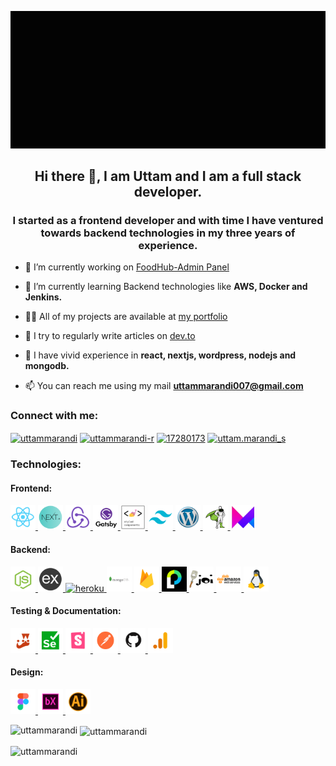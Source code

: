 [![MasterHead](/github_banner.gif)](https://khushboogoel01.github.io)

<h2 align="center">Hi there 👋, I am Uttam and I am a full stack developer.</h2>
<h3 align="center">I started as a frontend developer and with time I have ventured towards backend technologies in my three years of experience.</h3>

- 🔭 I’m currently working on [FoodHub-Admin Panel](https://github.com/UttamMarandi/AdminPanel-FoodHub)

- 🌱 I’m currently learning Backend technologies like **AWS, Docker and Jenkins.**

- 👨‍💻 All of my projects are available at [my portfolio](https://uttam-marandi-portfolio.vercel.app/)

- 📝 I try to regularly write articles on [dev.to](https://dev.to/uttammarandi)

- 💬 I have vivid experience in **react, nextjs, wordpress, nodejs and mongodb.**

- 📫 You can reach me using my mail **uttammarandi007@gmail.com**


<h3 align="left">Connect with me:</h3>
<p align="left">
<a href="https://dev.to/uttammarandi" target="blank"><img align="center" src="https://raw.githubusercontent.com/rahuldkjain/github-profile-readme-generator/master/src/images/icons/Social/devto.svg" alt="uttammarandi" height="30" width="40" /></a>
<a href="https://linkedin.com/in/uttammarandi-r" target="blank"><img align="center" src="https://raw.githubusercontent.com/rahuldkjain/github-profile-readme-generator/master/src/images/icons/Social/linked-in-alt.svg" alt="uttammarandi-r" height="30" width="40" /></a>
<a href="https://stackoverflow.com/users/17280173" target="blank"><img align="center" src="https://raw.githubusercontent.com/rahuldkjain/github-profile-readme-generator/master/src/images/icons/Social/stack-overflow.svg" alt="17280173" height="30" width="40" /></a>
<a href="https://instagram.com/uttam.marandi_s" target="blank"><img align="center" src="https://raw.githubusercontent.com/rahuldkjain/github-profile-readme-generator/master/src/images/icons/Social/instagram.svg" alt="uttam.marandi_s" height="30" width="40" /></a>
</p>

<h3 align="left">Technologies:</h3>
<h4 align="left">Frontend:</h4>
<p align="left"> <a href="https://reactjs.org/docs/getting-started.html" target="_blank" rel="noreferrer"> <img src="./tech_images/react.png" alt="react" width="40" height="40"/> </a> <a href="https://nextjs.org/docs" target="_blank" rel="noreferrer"> <img src="./tech_images/nextjs.png" alt="nextjs" width="40" height="40"/> </a> <a href="https://redux.js.org/introduction/getting-started" target="_blank" rel="noreferrer"> <img src="./tech_images/redux.png" alt="chartjs" width="40" height="40"/> </a> <a href="https://www.gatsbyjs.com/" target="_blank" rel="noreferrer"> <img src="./tech_images/gatsby.png" alt="gatsby" width="40" height="40"/> </a> <a href="https://styled-components.com/" target="_blank" rel="noreferrer"> <img src="./tech_images/styledcomponents.png" alt="styledcomponents" width="40" height="40"/> </a> <a href="https://tailwindcss.com/docs/installation" target="_blank" rel="noreferrer"> <img src="/tech_images/tailwind.png" alt="tailwind" width="40" height="40"/> </a> <a href="https://wordpress.org/download/" target="_blank" rel="noreferrer"> <img src="./tech_images/wordpress.png" alt="wordpress" width="40" height="40"/> </a> <a href="https://greensock.com/showcase/" target="_blank" rel="noreferrer"> <img src="./tech_images/gsap.png" alt="gsap" width="40" height="40"/> </a> <a href="https://www.framer.com/docs/component/" target="_blank" rel="noreferrer"> <img src="./tech_images/framermotion.png" alt="framer-motion" width="40" height="40"/> </a>

<h4 align="left">Backend:</h4>
<a href="https://nodejs.dev/learn" target="_blank" rel="noreferrer"> <img src="./tech_images/nodejs.png" alt="nodejs" width="40" height="40"/> </a> <a href="https://expressjs.com/en/starter/installing.html" target="_blank" rel="noreferrer"> <img src="./tech_images/expressjs.png" alt="express" width="40" height="40"/> </a> <a href="https://heroku.com" target="_blank" rel="noreferrer"> <img src="https://www.vectorlogo.zone/logos/heroku/heroku-icon.svg" alt="heroku" width="40" height="40"/> </a> <a href="o" target="_blank" rel="noreferrer"> <img src="./tech_images/mongodb.png" alt="illustrator" width="40" height="40"/> </a> <a href="https://firebase.google.com/docs" target="_blank" rel="noreferrer"> <img src="./tech_images/firebase.png" alt="firebase" width="40" height="40"/> </a> <a href="https://www.passportjs.org/" target="_blank" rel="noreferrer"> <img src="./tech_images/passport.png" alt="passport" width="40" height="40"/> </a> <a href="https://joi.dev/api/" target="_blank" rel="noreferrer"> <img src="./tech_images/joi.png" alt="joi" width="40" height="40"/> </a> 
 <a href="https://docs.aws.amazon.com/" target="_blank" rel="noreferrer"> <img src="./tech_images/aws.png" alt="aws" width="40" height="40"/> </a> <a href="https://www.linux.org/" target="_blank" rel="noreferrer"> <img src="./tech_images/linux.png" alt="linux" width="40" height="40"/> </a> 
 
 
<h4 align="left">Testing & Documentation:</h4>
 <a href="https://jestjs.io/docs/getting-started" target="_blank" rel="noreferrer"> <img src="./tech_images/Jest.png" alt="jest" width="40" height="40"/> </a> <a href="https://selenium-python.readthedocs.io/" target="_blank" rel="noreferrer"> <img src="./tech_images/Selenium.png" alt="selenium" width="40" height="40"/> </a> <a href="https://storybook.js.org/docs/react/writing-docs/docs-page" target="_blank" rel="noreferrer"> <img src="./tech_images/Storybook.png" alt="storybook" width="40" height="40"/> </a> <a href="https://learning.postman.com/docs/getting-started/introduction/" target="_blank" rel="noreferrer"> <img src="./tech_images/postman.png" alt="python" width="40" height="40"/> </a> <a href="https://docs.github.com/en/github" target="_blank" rel="noreferrer"> <img src="./tech_images/github.png" alt="react" width="40" height="40"/> </a> <a href="https://developers.google.com/analytics" target="_blank" rel="noreferrer"> <img src="./tech_images/googleanalytics.png" alt="reactnative" width="40" height="40"/> </a>
 
 <h4 align="left">Design:</h4>
  <a href="https://www.figma.com/" target="_blank" rel="noreferrer"> <img src="./tech_images/figma.png" alt="figma" width="40" height="40"/> </a> <a href="https://www.adobe.com/" target="_blank" rel="noreferrer"> <img src="./tech_images/adobexd.png" alt="adobexd" width="40" height="40"/> </a> <a href="https://www.adobe.com/in/products/illustrator.html" target="_blank" rel="noreferrer"> <img src="./tech_images/illustrator.png" alt="illustrator" width="40" height="40"/> </a>

<p><img align="left" src="https://github-readme-stats.vercel.app/api/top-langs?username=uttammarandi&show_icons=true&locale=en&layout=compact" alt="uttammarandi" /></p>

<p>&nbsp;<img align="center" src="https://github-readme-stats.vercel.app/api?username=uttammarandi&show_icons=true&locale=en" alt="uttammarandi" /></p>

<p><img align="center" src="https://github-readme-streak-stats.herokuapp.com/?user=uttammarandi&" alt="uttammarandi" /></p>
